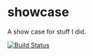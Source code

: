 # showcase
A show case for stuff I did.

[![Build Status](https://travis-ci.org/IAmAnubhavSaini/showcase.svg)](https://travis-ci.org/IAmAnubhavSaini/showcase.svg?branch=master)
